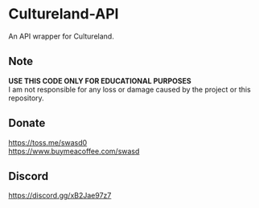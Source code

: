 # Cultureland-API
An API wrapper for Cultureland.

## Note
**USE THIS CODE ONLY FOR EDUCATIONAL PURPOSES**<br>
I am not responsible for any loss or damage caused by the project or this repository.

## Donate
https://toss.me/swasd0<br>
https://www.buymeacoffee.com/swasd

## Discord
https://discord.gg/xB2Jae97z7
